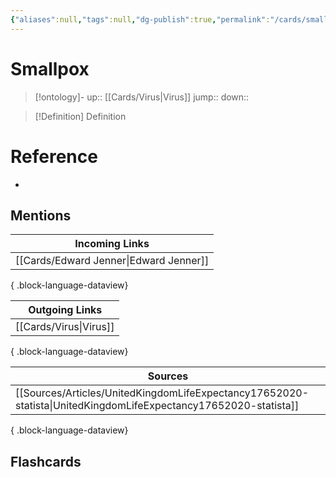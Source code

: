 ```yaml
---
{"aliases":null,"tags":null,"dg-publish":true,"permalink":"/cards/smallpox/","dgPassFrontmatter":true}
---
```


# Smallpox

> [!ontology]-
> up:: [[Cards/Virus\|Virus]]
> jump:: 
> down:: 

> [!Definition] Definition

# Reference

- 

## Mentions

| Incoming Links                            |
| ----------------------------------------- |
| [[Cards/Edward Jenner\|Edward Jenner]] |

{ .block-language-dataview}

| Outgoing Links            |
| ------------------------- |
| [[Cards/Virus\|Virus]] |

{ .block-language-dataview}

| Sources                                                                                                            |
| ------------------------------------------------------------------------------------------------------------------ |
| [[Sources/Articles/UnitedKingdomLifeExpectancy17652020-statista\|UnitedKingdomLifeExpectancy17652020-statista]] |

{ .block-language-dataview}

## Flashcards